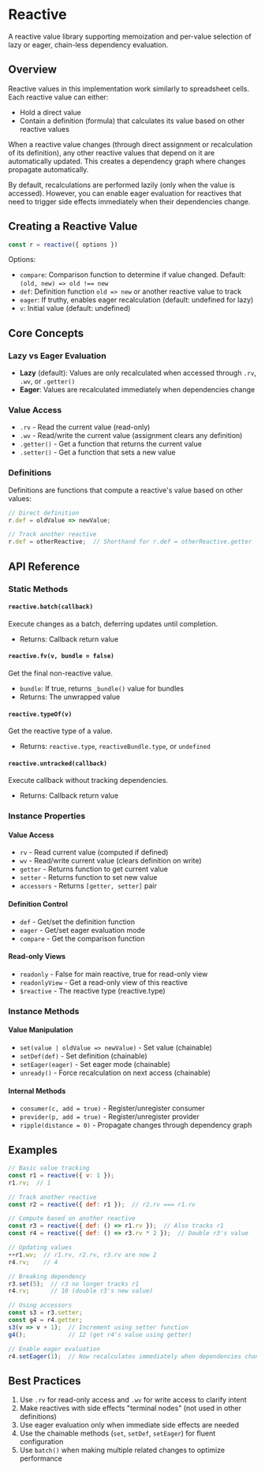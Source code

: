 # Reactive

A reactive value library supporting memoization and per-value selection of lazy or eager, chain-less dependency evaluation.

## Overview

Reactive values in this implementation work similarly to spreadsheet cells. Each reactive value can either:
- Hold a direct value
- Contain a definition (formula) that calculates its value based on other reactive values

When a reactive value changes (through direct assignment or recalculation of its definition), any other reactive values that depend on it are automatically updated. This creates a dependency graph where changes propagate automatically.

By default, recalculations are performed lazily (only when the value is accessed). However, you can enable eager evaluation for reactives that need to trigger side effects immediately when their dependencies change.

## Creating a Reactive Value

```javascript
const r = reactive({ options })
```

Options:
- `compare`: Comparison function to determine if value changed. Default: `(old, new) => old !== new`
- `def`: Definition function `old => new` or another reactive value to track
- `eager`: If truthy, enables eager recalculation (default: undefined for lazy)
- `v`: Initial value (default: undefined)

## Core Concepts

### Lazy vs Eager Evaluation

- **Lazy** (default): Values are only recalculated when accessed through `.rv`, `.wv`, or `.getter()`
- **Eager**: Values are recalculated immediately when dependencies change

### Value Access

- `.rv` - Read the current value (read-only)
- `.wv` - Read/write the current value (assignment clears any definition)
- `.getter()` - Get a function that returns the current value
- `.setter()` - Get a function that sets a new value

### Definitions

Definitions are functions that compute a reactive's value based on other values:

```javascript
// Direct definition
r.def = oldValue => newValue;

// Track another reactive
r.def = otherReactive;  // Shorthand for r.def = otherReactive.getter
```

## API Reference

### Static Methods

#### `reactive.batch(callback)`
Execute changes as a batch, deferring updates until completion.
- Returns: Callback return value

#### `reactive.fv(v, bundle = false)`
Get the final non-reactive value.
- `bundle`: If true, returns `_bundle()` value for bundles
- Returns: The unwrapped value

#### `reactive.typeOf(v)`
Get the reactive type of a value.
- Returns: `reactive.type`, `reactiveBundle.type`, or `undefined`

#### `reactive.untracked(callback)`
Execute callback without tracking dependencies.
- Returns: Callback return value

### Instance Properties

#### Value Access
- `rv` - Read current value (computed if defined)
- `wv` - Read/write current value (clears definition on write)
- `getter` - Returns function to get current value
- `setter` - Returns function to set new value
- `accessors` - Returns `[getter, setter]` pair

#### Definition Control
- `def` - Get/set the definition function
- `eager` - Get/set eager evaluation mode
- `compare` - Get the comparison function

#### Read-only Views
- `readonly` - False for main reactive, true for read-only view
- `readonlyView` - Get a read-only view of this reactive
- `$reactive` - The reactive type (reactive.type)

### Instance Methods

#### Value Manipulation
- `set(value | oldValue => newValue)` - Set value (chainable)
- `setDef(def)` - Set definition (chainable)
- `setEager(eager)` - Set eager mode (chainable)
- `unready()` - Force recalculation on next access (chainable)

#### Internal Methods
- `consumer(c, add = true)` - Register/unregister consumer
- `provider(p, add = true)` - Register/unregister provider
- `ripple(distance = 0)` - Propagate changes through dependency graph

## Examples

```javascript
// Basic value tracking
const r1 = reactive({ v: 1 });
r1.rv;  // 1

// Track another reactive
const r2 = reactive({ def: r1 });  // r2.rv === r1.rv

// Compute based on another reactive
const r3 = reactive({ def: () => r1.rv });  // Also tracks r1
const r4 = reactive({ def: () => r3.rv * 2 });  // Double r3's value

// Updating values
++r1.wv;  // r1.rv, r2.rv, r3.rv are now 2
r4.rv;    // 4

// Breaking dependency
r3.set(5);  // r3 no longer tracks r1
r4.rv;      // 10 (double r3's new value)

// Using accessors
const s3 = r3.setter;
const g4 = r4.getter;
s3(v => v + 1);  // Increment using setter function
g4();            // 12 (get r4's value using getter)

// Enable eager evaluation
r4.setEager(1);  // Now recalculates immediately when dependencies change
```

## Best Practices

1. Use `.rv` for read-only access and `.wv` for write access to clarify intent
2. Make reactives with side effects "terminal nodes" (not used in other definitions)
3. Use eager evaluation only when immediate side effects are needed
4. Use the chainable methods (`set`, `setDef`, `setEager`) for fluent configuration
5. Use `batch()` when making multiple related changes to optimize performance